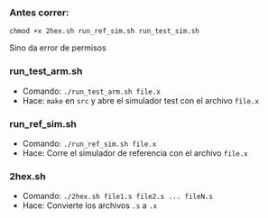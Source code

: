 ### Antes correr:
```chmod +x 2hex.sh run_ref_sim.sh run_test_sim.sh```

Sino da error de permisos

### run_test_arm.sh
- Comando: `./run_test_arm.sh file.x`
- Hace: `make` en `src` y abre el simulador test con el archivo `file.x`

### run_ref_sim.sh
- Comando: `./run_ref_sim.sh file.x`
- Hace: Corre el simulador de referencia con el archivo `file.x`

### 2hex.sh
- Comando: `./2hex.sh file1.s file2.s ... fileN.s`
- Hace: Convierte los archivos `.s` a `.x`